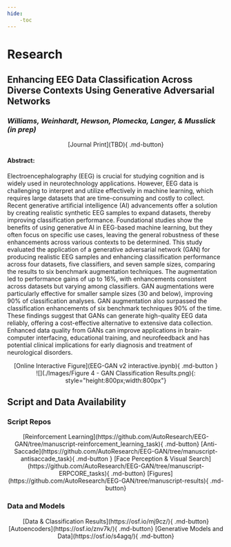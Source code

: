 ```yaml
---
hide:
    -toc
---
```


# Research

## <b>Enhancing EEG Data Classification Across Diverse Contexts Using Generative Adversarial Networks</b>
### <i>Williams, Weinhardt, Hewson, Plomecka, Langer, & Musslick (in prep)</i>

<center> [Journal Print](TBD){ .md-button} </center>

#### Abstract: ####

Electroencephalography (EEG) is crucial for studying cognition and is widely used in neurotechnology applications. However, EEG data is challenging to interpret and utilize effectively in machine learning, which requires large datasets that are time-consuming and costly to collect. Recent generative artificial intelligence (AI) advancements offer a solution by creating realistic synthetic EEG samples to expand datasets, thereby improving classification performance. Foundational studies show the benefits of using generative AI in EEG-based machine learning, but they often focus on specific use cases, leaving the general robustness of these enhancements across various contexts to be determined. This study evaluated the application of a generative adversarial network (GAN) for producing realistic EEG samples and enhancing classification performance across four datasets, five classifiers, and seven sample sizes, comparing the results to six benchmark augmentation techniques. The augmentation led to performance gains of up to 16\%, with enhancements consistent across datasets but varying among classifiers. GAN augmentations were particularly effective for smaller sample sizes (30 and below), improving 90\% of classification analyses. GAN augmentation also surpassed the classification enhancements of six benchmark techniques 90\% of the time. These findings suggest that GANs can generate high-quality EEG data reliably, offering a cost-effective alternative to extensive data collection. Enhanced data quality from GANs can improve applications in brain-computer interfacing, educational training, and neurofeedback and has potential clinical implications for early diagnosis and treatment of neurological disorders.

<center> [Online Interactive Figure](EEG-GAN v2 interactive.ipynb){ .md-button } </center>

<center> ![](./Images/Figure 4 - GAN Classification Results.png){: style="height:800px;width:800px"}</center> 

## <b>Script and Data Availability</b>

### Script Repos

<center> 
[Reinforcement Learning](https://github.com/AutoResearch/EEG-GAN/tree/manuscript-reinforcement_learning_task){ .md-button} 
[Anti-Saccade](https://github.com/AutoResearch/EEG-GAN/tree/manuscript-antisaccade_task){ .md-button } 
[Face Perception & Visual Search](https://github.com/AutoResearch/EEG-GAN/tree/manuscript-ERPCORE_tasks){ .md-button} 
[Figures](https://github.com/AutoResearch/EEG-GAN/tree/manuscript-results){ .md-button} 
</center>

### Data and Models
<center> 
[Data & Classification Results](https://osf.io/mj9cz/){ .md-button} 
[Autoencoders](https://osf.io/znv7k/){ .md-button} 
[Generative Models and Data](https://osf.io/s4agq/){ .md-button} 
</center>